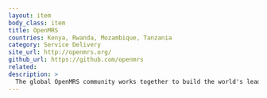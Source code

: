 ```yaml
---
layout: item
body_class: item
title: OpenMRS
countries: Kenya, Rwanda, Mozambique, Tanzania
category: Service Delivery
site_url: http://openmrs.org/
github_url: https://github.com/openmrs
related: 
description: >
  The global OpenMRS community works together to build the world's leading open source enterprise electronic medical record system platform
---
```

